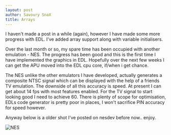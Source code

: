 ```yaml
---
layout: post
author: Savoury SnaX
title: Arrays
---
```

 
 I haven't made a post in a while (again), however I have made some more progress with EDL. I've added array support along with variable initialisers.

 Over the last month or so, my spare time has been occupied with another emulation - NES. The progress has been good and this is the first time I have implemented the graphics in EDL. Hopefully over the next few weeks I can get the APU moved into the EDL cpu core, if/when i get chance.
 
 The NES unlike the other emulators I have developed, actually generates a composite NTSC signal which can be displayed with the help of a friends TV emulation. The downside of all this accuracy is speed. At present I can get about 14 fps with most features enabled. For the TV signal to start looking good I need to achieve 60. There is plenty of scope for optimisation, EDLs code generator is pretty poor in places, I won't sacrifice PIN accuracy for speed however.

 Anyway below is a older shot I've posted on nesdev before now.. enjoy.
 

 ![NES](/EDL/images/nes.png)

